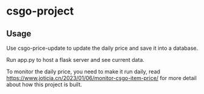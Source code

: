 # csgo-project

## Usage

Use csgo-price-update to update the daily price and save it into a database.

Run app.py to host a flask server and see current data.

To monitor the daily price, you need to make it run daily, read https://www.joticia.cn/2023/01/06/monitor-csgo-item-price/ for more detail about how this project is built.

